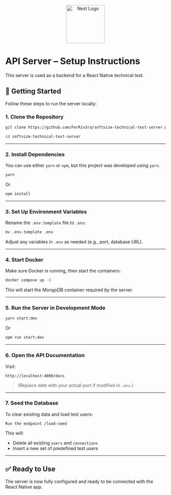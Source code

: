 <p align="center">
  <a href="http://nestjs.com/" target="blank"><img src="https://nestjs.com/img/logo-small.svg" width="120" alt="Nest Logo" /></a>
</p>

# API Server – Setup Instructions

This server is used as a backend for a React Native technical test.

## 🚀 Getting Started

Follow these steps to run the server locally:

### 1. Clone the Repository

```bash
git clone https://github.com/FerRiv3ra/softvize-technical-test-server.git
```

```bash
cd softvize-technical-test-server
```

---

### 2. Install Dependencies

You can use either `yarn` or `npm`, but this project was developed using `yarn`.

```bash
yarn
```

Or

```bash
npm install
```

---

### 3. Set Up Environment Variables

Rename the `.env.template` file to `.env`:

```bash
mv .env.template .env
```

Adjust any variables in `.env` as needed (e.g., port, database URL).

---

### 4. Start Docker

Make sure Docker is running, then start the containers:

```bash
docker compose up -d
```

This will start the MongoDB container required by the server.

---

### 5. Run the Server in Development Mode

```bash
yarn start:dev
```

Or

```bash
npm run start:dev
```

---

### 6. Open the API Documentation

Visit:

```
http://localhost:4000/docs
```

> (Replace `4000` with your actual port if modified in `.env`.)

---

### 7. Seed the Database

To clear existing data and load test users:

```
Run the endpoint /load-seed
```

This will:

- Delete all existing `users` and `connections`
- Insert a new set of predefined test users

---

## ✅ Ready to Use

The server is now fully configured and ready to be connected with the React Native app.
